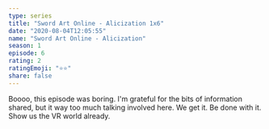 ```yaml
---
type: series
title: "Sword Art Online - Alicization 1x6"
date: "2020-08-04T12:05:55"
name: "Sword Art Online - Alicization"
season: 1
episode: 6
rating: 2
ratingEmoji: "⭐️⭐️"
share: false
---
```


Boooo, this episode was boring. I'm grateful for the bits of information shared, but it way too much talking involved here. We get it. Be done with it. Show us the VR world already.

